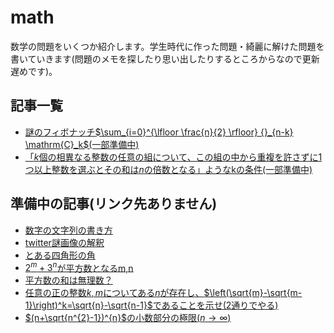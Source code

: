 # math
数学の問題をいくつか紹介します。学生時代に作った問題・綺麗に解けた問題を書いていきます(問題のメモを探したり思い出したりするところからなので更新遅めです)。

## 記事一覧
- [謎のフィボナッチ$`\sum_{i=0}^{\lfloor \frac{n}{2} \rfloor} {}_{n-k} \mathrm{C}_k`$(一部準備中)](./fibonacci.md)
- [「$`k`$個の相異なる整数の任意の組について、この組の中から重複を許さずに1つ以上整数を選ぶとその和は$`n`$の倍数となる」ようなkの条件(一部準備中)](./existence.md)

## 準備中の記事(リンク先ありません)
- [数字の文字列の書き方]()
- [twitter謎画像の解釈]()
- [とある四角形の角](./tetragon.md)
- [$`2^{m}+3^{n}`$が平方数となるm,n](./sum_power_eq_square.md)
- [平方数の和は無理数？](./sum_square_irrational.md)
- [任意の正の整数$`k,m`$についてある$n$が存在し、$`\left(\sqrt{m}-\sqrt{m-1}\right)^k=\sqrt{n}-\sqrt{n-1}`$であることを示せ(2通りでやる)](./elegant.md)
- [$`(n+\sqrt{n^{2}-1})^{n}`$の小数部分の極限($`n\rightarrow\infty`$)](./limit.md)